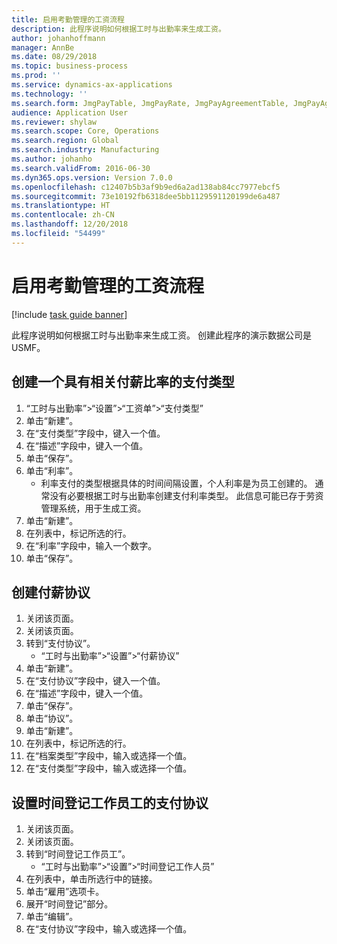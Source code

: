 ```yaml
---
title: 启用考勤管理的工资流程
description: 此程序说明如何根据工时与出勤率来生成工资。
author: johanhoffmann
manager: AnnBe
ms.date: 08/29/2018
ms.topic: business-process
ms.prod: ''
ms.service: dynamics-ax-applications
ms.technology: ''
ms.search.form: JmgPayTable, JmgPayRate, JmgPayAgreementTable, JmgPayAgreementLine, HcmWorker
audience: Application User
ms.reviewer: shylaw
ms.search.scope: Core, Operations
ms.search.region: Global
ms.search.industry: Manufacturing
ms.author: johanho
ms.search.validFrom: 2016-06-30
ms.dyn365.ops.version: Version 7.0.0
ms.openlocfilehash: c12407b5b3af9b9ed6a2ad138ab84cc7977ebcf5
ms.sourcegitcommit: 73e10192fb6318dee5bb1129591120199de6a487
ms.translationtype: HT
ms.contentlocale: zh-CN
ms.lasthandoff: 12/20/2018
ms.locfileid: "54499"
---
```

# <a name="enable-the-payroll-process-for-time-and-attendance"></a>启用考勤管理的工资流程

[!include [task guide banner](../../includes/task-guide-banner.md)]

此程序说明如何根据工时与出勤率来生成工资。 创建此程序的演示数据公司是 USMF。


## <a name="create-a-pay-type-with-a-related-pay-rate"></a>创建一个具有相关付薪比率的支付类型
1. “工时与出勤率”>“设置”>“工资单”>“支付类型”
2. 单击“新建”。
3. 在“支付类型”字段中，键入一个值。
4. 在“描述”字段中，键入一个值。
5. 单击“保存”。
6. 单击“利率”。
    * 利率支付的类型根据具体的时间间隔设置，个人利率是为员工创建的。 通常没有必要根据工时与出勤率创建支付利率类型。 此信息可能已存于劳资管理系统，用于生成工资。  
7. 单击“新建”。
8. 在列表中，标记所选的行。
9. 在“利率”字段中，输入一个数字。
10. 单击“保存”。

## <a name="create-a-pay-agreement"></a>创建付薪协议
1. 关闭该页面。
2. 关闭该页面。
3. 转到“支付协议”。
    * “工时与出勤率”>“设置”>“付薪协议”  
4. 单击“新建”。
5. 在“支付协议”字段中，键入一个值。
6. 在“描述”字段中，键入一个值。
7. 单击“保存”。
8. 单击“协议”。
9. 单击“新建”。
10. 在列表中，标记所选的行。
11. 在“档案类型”字段中，输入或选择一个值。
12. 在“支付类型”字段中，输入或选择一个值。

## <a name="set-up-pay-agreement-for-time-and-registration-worker"></a>设置时间登记工作员工的支付协议
1. 关闭该页面。
2. 关闭该页面。
3. 转到“时间登记工作员工”。
    * “工时与出勤率”>“设置”>“时间登记工作人员”  
4. 在列表中，单击所选行中的链接。
5. 单击“雇用”选项卡。
6. 展开“时间登记”部分。
7. 单击“编辑”。
8. 在“支付协议”字段中，输入或选择一个值。

